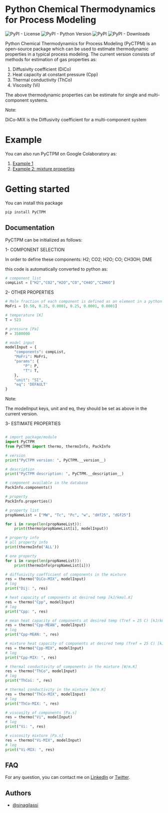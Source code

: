 # Python Chemical Thermodynamics for Process Modeling

![PyPI - License](https://img.shields.io/pypi/l/PyCTPM) ![PyPI - Python Version](https://img.shields.io/pypi/pyversions/PyCTPM) ![PyPI](https://img.shields.io/pypi/v/PyCTPM) ![PyPI - Downloads](https://img.shields.io/pypi/dm/PyCTPM)

Python Chemical Thermodynamics for Process Modeling (PyCTPM) is an open-source package which can be used to estimate thermodynamic properties in a typical process modeling.
The current version consists of methods for estimation of gas properties as:

1. Diffusivity coefficient (DiCo)
2. Heat capacity at constant pressure (Cpp)
3. Thermal conductivity (ThCo)
4. Viscosity (Vi)

The above thermodynamic properties can be estimate for single and multi-component systems.

Note:

DiCo-MIX is the Diffusivity coefficient for a multi-component system

# Example

You can also run PyCTPM on Google Colaboratory as:

1. [Example 1](https://colab.research.google.com/drive/1vyWxL_OKn304sb-yPLKisKc70lDozwtl?usp=sharing)
2. [Example 2: mixture properties](https://colab.research.google.com/drive/1ZbMuwkVkTxYNhVCnyfBkEvDrez_aH8bx?usp=sharing)

# Getting started

You can install this package

```bash
pip install PyCTPM
```

## Documentation

PyCTPM can be initialized as follows:

1- COMPONENT SELECTION

In order to define these components: H2; CO2; H2O; CO; CH3OH; DME

this code is automatically converted to python as:

```python
# component list
compList = ["H2","CO2","H2O","CO","CH4O","C2H6O"]
```

2- OTHER PROPERTIES

```python
# Mole fraction of each component is defined as an element in a python list as:
MoFri = [0.50, 0.25, 0.0001, 0.25, 0.0001, 0.0001]

# temperature [K]
T = 523

# pressure [Pa]
P = 3500000

# model input
modelInput = {
    "components": compList,
    "MoFri": MoFri,
    "params": {
        "P": P,
        "T": T,
    },
    "unit": "SI",
    "eq": 'DEFAULT'
}
```

Note:

The modelInput keys, unit and eq, they should be set as above in the current version.

3- ESTIMATE PROPERTIES

```python

# import package/module
import PyCTPM
from PyCTPM import thermo, thermoInfo, PackInfo

# version
print("PyCTPM version: ", PyCTPM.__version__)

# description
print("PyCTPM description: ", PyCTPM.__description__)

# component available in the database
PackInfo.components()

# property
PackInfo.properties()

# property list
propNameList = ["MW", "Tc", "Pc", "w", "dHf25", "dGf25"]

for i in range(len(propNameList)):
    print(thermo(propNameList[i], modelInput))

# property info
# all property info
print(thermoInfo('ALL'))

# one property
for i in range(len(propNameList)):
    print(thermoInfo(propNameList[i]))

# diffusivity coefficient of components in the mixture
res = thermo("DiCo-MIX", modelInput)
# log
print("Dij: ", res)

# heat capacity of components at desired temp [kJ/kmol.K]
res = thermo("Cpp", modelInput)
# log
print("Cpp: ", res)

# mean heat capacity of components at desired temp (Tref = 25 C) [kJ/kmol.K]
res = thermo("Cpp-MEAN", modelInput)
# log
print("Cpp-MEAN: ", res)

# mixture heat capacity of components at desired temp (Tref = 25 C) [kJ/kmol.K]
res = thermo("Cpp-MIX", modelInput)
# log
print("Cpp-MIX: ", res)

# thermal conductivity of components in the mixture [W/m.K]
res = thermo("ThCo", modelInput)
# log
print("ThCoi: ", res)

# thermal conductivity in the mixture [W/m.K]
res = thermo("ThCo-MIX", modelInput)
# log
print("ThCo-MIX: ", res)

# viscosity of components [Pa.s]
res = thermo("Vi", modelInput)
# log
print("Vi: ", res)

# viscosity mixture [Pa.s]
res = thermo("Vi-MIX", modelInput)
# log
print("Vi-MIX: ", res)

```

## FAQ

For any question, you can contact me on [LinkedIn](https://www.linkedin.com/in/sina-gilassi/) or [Twitter](https://twitter.com/sinagilassi).

## Authors

- [@sinagilassi](https://www.github.com/sinagilassi)
